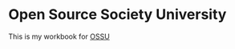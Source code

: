 # Open Source Society University
This is my workbook for [OSSU](https://github.com/ossu/computer-science)
